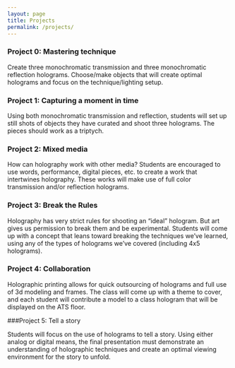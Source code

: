 ```yaml
---
layout: page
title: Projects
permalink: /projects/
---
```



### Project 0: Mastering technique

Create three monochromatic transmission and three monochromatic reflection holograms. Choose/make objects that will create optimal holograms and focus on the technique/lighting setup.


### Project 1: Capturing a moment in time

Using both monochromatic transmission and reflection, students will set up still shots of objects they have curated and shoot three holograms. The pieces should work as a triptych.


### Project 2: Mixed media

How can holography work with other media? Students are encouraged to use words, performance, digital pieces, etc. to create a work that intertwines holography. These works will make use of full color transmission and/or reflection holograms.


### Project 3: Break the Rules

Holography has very strict rules for shooting an “ideal” hologram. But art gives us permission to break them and be experimental. Students will come up with a concept that leans toward breaking the techniques we’ve learned, using any of the types of holograms we’ve covered (including 4x5 holograms).


### Project 4: Collaboration

Holographic printing allows for quick outsourcing of holograms and full use of 3d modeling and frames. The class will come up with a theme to cover, and each student will contribute a model to a class hologram that will be displayed on the ATS floor.


###Project 5: Tell a story

Students will focus on the use of holograms to tell a story. Using either analog or digital means, the final presentation must demonstrate an understanding of holographic techniques and create an optimal viewing environment for the story to unfold.
